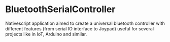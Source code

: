 # BluetoothSerialController
Nativescript application aimed to create a universal bluetooth controller with different features (from serial IO interface to Joypad) useful for several projects like in IoT, Arduino and similar.
